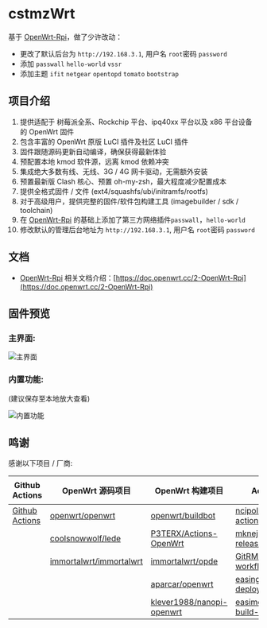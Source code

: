 # cstmzWrt

基于 [OpenWrt-Rpi](https://github.com/SuLingGG/OpenWrt-Rpi)，做了少许改动：
- 更改了默认后台为 `http://192.168.3.1`, 用户名 `root`密码 `password`
- 添加 `passwall` `hello-world` `vssr`
- 添加主题 `ifit` `netgear` `opentopd` `tomato` `bootstrap`

## 项目介绍

1. 提供适配于 树莓派全系、Rockchip 平台、ipq40xx 平台以及 x86 平台设备的 OpenWrt 固件
2. 包含丰富的 OpenWrt 原版 LuCI 插件及社区 LuCI 插件
3. 固件跟随源码更新自动编译，确保获得最新体验
4. 预配置本地 kmod 软件源，远离 kmod 依赖冲突
5. 集成绝大多数有线、无线、3G / 4G 网卡驱动，无需额外安装
6. 预置最新版 Clash 核心、预置 oh-my-zsh，最大程度减少配置成本
7. 提供全格式固件 / 文件 (ext4/squashfs/ubi/initramfs/rootfs)
8. 对于高级用户，提供完整的固件/软件包构建工具 (imagebuilder / sdk / toolchain)
9. 在 [OpenWrt-Rpi](https://github.com/SuLingGG/OpenWrt-Rpi) 的基础上添加了第三方网络插件`passwall`，`hello-world`
10. 修改默认的管理后台地址为 `http://192.168.3.1`, 用户名 `root`密码 `password`


## 文档
- [OpenWrt-Rpi](https://github.com/SuLingGG/OpenWrt-Rpi) 相关文档介绍：[https://doc.openwrt.cc/2-OpenWrt-Rpi](https://doc.openwrt.cc/2-OpenWrt-Rpi)

## 固件预览

### 主界面:

![主界面](https://ae05.alicdn.com/kf/H6814822fa93d4246837bea1edcec6d23j.png)

### 内置功能:

(建议保存至本地放大查看)

![内置功能](https://ae02.alicdn.com/kf/Hf29f2d94339d4188bbdde7f3131b500af.png)

## 鸣谢

感谢以下项目 / 厂商:

| Github Actions                                        | OpenWrt 源码项目                                             | OpenWrt 构建项目                                             | Action 项目                                                  | 云服务厂商                               |
| ----------------------------------------------------- | ------------------------------------------------------------ | ------------------------------------------------------------ | ------------------------------------------------------------ | ---------------------------------------- |
| [Github Actions](https://github.com/features/actions) | [openwrt/openwrt](https://github.com/openwrt/openwrt/)       | [openwrt/buildbot](https://git.openwrt.org/?p=buildbot.git;a=summary) | [ncipollo/release-action](https://github.com/ncipollo/release-action) | [Acloud](https://acloud.net/)            |
|                                                       | [coolsnowwolf/lede](https://github.com/coolsnowwolf/lede)    | [P3TERX/Actions-OpenWrt](https://github.com/P3TERX/Actions-OpenWrt) | [mknejp/delete-release-assets](https://github.com/mknejp/delete-release-assets) | [Cloudflare](https://www.cloudflare.com) |
|                                                       | [immortalwrt/immortalwrt](https://github.com/immortalwrt/immortalwrt) | [immortalwrt/opde](https://github.com/immortalwrt/opde)      | [GitRML/delete-workflow-runs](https://github.com/GitRML/delete-workflow-runs) | [BackBlaze](https://www.backblaze.com/)  |
|                                                       |                                                              | [aparcar/openwrt](https://github.com/aparcar/openwrt)        | [easingthemes/ssh-deploy](https://github.com/easingthemes/ssh-deploy) | [HostHatch](https://hosthatch.com/)      |
|                                                       |                                                              | [klever1988/nanopi-openwrt](https://github.com/klever1988/nanopi-openwrt) | [easimon/maximize-build-space](https://github.com/easimon/maximize-build-space) |                                          |

